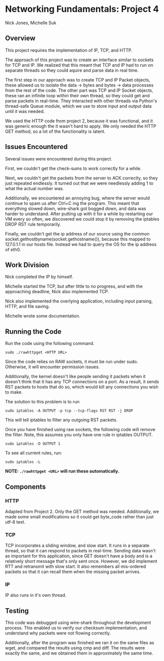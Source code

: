 # Networking Fundamentals: Project 4
Nick Jones, Michelle Suk

## Overview
This project requires the implementation of IP, TCP, and HTTP.

The approach of this project was to create an interface similar to
sockets for TCP and IP.  We realized that this meant that TCP and IP
had to run on separate threads so they could aquire and parse data
in real time.

The first step in our approach was to create TCP and IP Packet objects,
these allowed us to isolate the data -> bytes and bytes -> data processes
from the rest of the code.  The other part was TCP and IP Socket objects,
these ran an infinite loop within their own thread, so they could get and
parse packets in real-time.  They interacted with other threads via
Python's thread-safe Queue module, which we use to store input and output
data until it was needed.

We used the HTTP code from project 2, because it was functional, and
it was generic enough the it wasn't hard to apply.  We only needed
the HTTP GET method, so a lot of the functionality is latent.

## Issues Encountered
Several issues were encountered during this project.

First, we couldn't get the check-sums to work correctly for a while.

Next, we couldn't get the packets from the server to ACK correctly,
so they just repeated endlessly.  It turned out that we were needlessly
adding 1 to what the actual number was.

Additionally, we encountered an annoying bug, where the server would
continue to spam us after Ctrl+C ing the program.  This meant that
everything slowed down, wire-shark got bogged down, and data was harder
to understand.  After putting up with it for a while by restarting our
VM every so often, we discovered we could stop it by removing the
iptables DROP RST rule temporarily.

Finally, we couldn't get the ip address of our source using the common
socket.gethostbyname(socket.gethostname()), because this mapped to
127.0.1.1 in our hosts file.  Instead we had to query the OS for the
ip address of eth0.

## Work Division
Nick completed the IP by himself.

Michelle started the TCP, but after little to no progress, and with the
approaching deadline, Nick also implemented TCP.

Nick also implemented the overlying application, including input parsing,
HTTP, and file saving.

Michelle wrote some documentation.

## Running the Code
Run the code using the following command.
```
sudo ./rawhttpget <HTTP URL>
```

Since the code relies on RAW sockets, it must be run under sudo.  Otherwise,
it will encounter permission issues.

Additionally, the kernel doesn't like people sending it packets when it doesn't
think that it has any TCP connections on a port.  As a result, it sends
RST packets to hosts that do so, which would kill any connections you wish to make.

The solution to this problem is to run
```
sudo iptables -A OUTPUT -p tcp --tcp-flags RST RST -j DROP
```
This will tell iptables to filter any outgoing RST packets.

Once you have finished using raw sockets, the following code will remove
the filter. Note, this assumes you only have one rule in iptables OUTPUT.
```
sudo iptables -D OUTPUT 1
```
To see all current rules, run:
```
sudo iptables -L
```

__NOTE: ```./rawhttpget <URL>``` will run these automatically.__

## Components
### HTTP
Adapted from Project 2.  Only the GET method was needed.  Additionally,
we made some small modifications so it could get byte_code rather than
just utf-8 text.

### TCP
TCP incorporates a sliding window, and slow start.  It runs in a separate
thread, so that it can respond to packets in real-time. Sending data wasn't
as important for this application, since GET doesn't have a body and is a
relatively short message that's only sent once.  However, we did implement
RTT and retransmit with slow start.  It also remembers all mis-ordered packets
so that it can recall them when the missing packet arrives.

### IP
IP also runs in it's own thread.

## Testing
This code was debugged using wire-shark throughout the development process.
This enabled us to verify our checksum implementation, and understand why
packets were not flowing correctly.

Additionally, after the program was finished we ran it on the same files
as wget, and compared the results using cmp and diff.  The results were
exactly the same, and we obtained them in approximately the same time.
